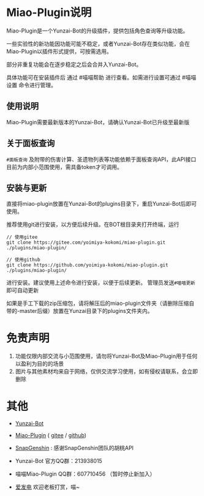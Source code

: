# Miao-Plugin说明

Miao-Plugin是一个Yunzai-Bot的升级插件，提供包括角色查询等升级功能。

一些实验性的新功能因功能可能不稳定，或者Yunzai-Bot存在类似功能，会在Miao-Plugin以插件形式提供，可按需选用。

部分非重复功能会在逐步稳定之后会合并入Yunzai-Bot。

具体功能可在安装插件后 通过 #喵喵帮助 进行查看。如需进行设置可通过 #喵喵设置 命令进行管理。

## 使用说明

Miao-Plugin需要最新版本的Yunzai-Bot，请确认Yunzai-Bot已升级至最新版

## 关于面板查询

`#面板查询` 及附带的伤害计算、圣遗物列表等功能依赖于面板查询API，此API接口目前为内部小范围使用，需具备token才可调用。

## 安装与更新

直接将miao-plugin放置在Yunzai-Bot的plugins目录下，重启Yunzai-Bot后即可使用。

推荐使用git进行安装，以方便后续升级。在BOT根目录夹打开终端，运行

```
// 使用gitee
git clone https://gitee.com/yoimiya-kokomi/miao-plugin.git ./plugins/miao-plugin/

// 使用github
git clone https://github.com/yoimiya-kokomi/miao-plugin.git ./plugins/miao-plugin/
```

进行安装。建议使用上述命令进行安装，以便于后续更新。 管理员发送`#喵喵更新`即可自动更新

如果是手工下载的zip压缩包，请将解压后的miao-plugin文件夹（请删除压缩自带的-master后缀）放置在Yunzai目录下的plugins文件夹内。

# 免责声明

1. 功能仅限内部交流与小范围使用，请勿将Yunzai-Bot及Miao-Plugin用于任何以盈利为目的的场景
3. 图片与其他素材均来自于网络，仅供交流学习使用，如有侵权请联系，会立即删除

# 其他

* [Yunzai-Bot](https://github.com/Le-niao/Yunzai-Bot)
* [Miao-Plugin](https://github.com/yoimiya-kokomi/miao-plugin) ( [gitee](https://github.com/yoimiya-kokomi/miao-plugin)
  / [github](https://github.com/yoimiya-kokomi/miao-plugin))
* [SnapGenshin](https://www.snapgenshin.com/home/) : 感谢SnapGenshin团队的胡桃API


* Yunzai-Bot 官方QQ群：213938015
* 喵喵Miao-Plugin QQ群：607710456 （暂时停止新加入）
* [爱发电](https://afdian.net/@kokomi) 欢迎老板打赏，喵~

